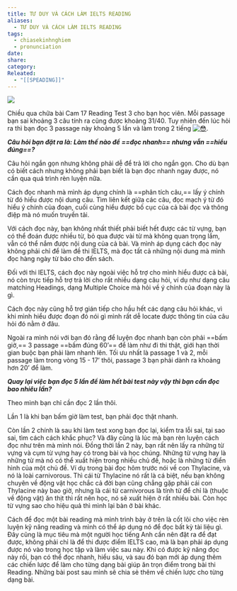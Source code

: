 ```yaml
---
title: TƯ DUY VÀ CÁCH LÀM IELTS READING
aliases:
  - TƯ DUY VÀ CÁCH LÀM IELTS READING
tags:
  - chiasekinhnghiem
  - pronunciation
date: 
share: 
category: 
Releated:
  - "[[SPEADING]]"
---
```

![](https://i.imgur.com/riDaRjm.png)

Chiều qua chữa bài Cam 17 Reading Test 3 cho bạn học viên. Mỗi passage bạn sai khoảng 3 câu tính ra cũng được khoảng 31/40. Tuy nhiên đến lúc hỏi ra thì bạn đọc 3 passage này khoảng 5 lần và làm trong 2 tiếng [![😳](https://static.xx.fbcdn.net/images/emoji.php/v9/t2e/1/16/1f633.png)](https://static.xx.fbcdn.net/images/emoji.php/v9/t2e/1/16/1f633.png).

_**Câu hỏi bạn đặt ra là: Làm thế nào để ==đọc nhanh== nhưng vẫn ==hiểu đúng==?**_

Câu hỏi ngắn gọn nhưng không phải dễ để trả lời cho ngắn gọn. Cho dù bạn có biết cách nhưng không phải bạn biết là bạn đọc nhanh ngay được, nó cần qua quá trình rèn luyện nữa.

Cách đọc nhanh mà mình áp dụng chính là ==phân tích câu,== lấy ý chính từ đó hiểu được nội dung câu. Tìm liên kết giữa các câu, đọc mạch ý từ đó hiểu ý chính của đoạn, cuối cùng hiểu được bố cục của cả bài đọc và thông điệp mà nó muốn truyền tải.

Với cách đọc này, bạn không nhất thiết phải biết hết được các từ vựng, bạn có thể đoán được nhiều từ, bỏ qua được vài từ mà không quan trọng lắm, vẫn có thể nắm được nội dung của cả bài. Và mình áp dụng cách đọc này không phải chỉ để làm đề thi IELTS, mà đọc tất cả những nội dung mà mình đọc hàng ngày từ báo cho đến sách.

Đối với thi IELTS, cách đọc này ngoài việc hỗ trợ cho mình hiểu được cả bài, nó còn trực tiếp hỗ trợ trả lời cho rất nhiều dạng câu hỏi, ví dụ như dạng câu matching Headings, dạng Multiple Choice mà hỏi về ý chính của đoạn này là gì.

Cách đọc này cũng hỗ trợ gián tiếp cho hầu hết các dạng câu hỏi khác, vì khi mình hiểu được đoạn đó nói gì mình rất dễ locate được thông tin của câu hỏi đó nằm ở đâu.

Ngoài ra mình nói với bạn đó rằng để luyện đọc nhanh bạn còn phải ==bấm giờ,== 3 passage ==bấm đúng 60’== để làm như đi thi thật, giới hạn thời gian buộc bạn phải làm nhanh lên. Tối ưu nhất là passage 1 và 2, mỗi passage làm trong vòng 15 - 17’ thôi, passage 3 bạn phải dành ra khoảng hơn 20’ để làm.

_**Quay lại việc bạn đọc 5 lần để làm hết bài test này vậy thì bạn cần đọc bao nhiêu lần?**_

Theo mình bạn chỉ cần đọc 2 lần thôi.

Lần 1 là khi bạn bấm giờ làm test, bạn phải đọc thật nhanh.

Còn lần 2 chính là sau khi làm test xong bạn đọc lại, kiểm tra lỗi sai, tại sao sai, tìm cách cách khắc phục? Và đây cũng là lúc mà bạn rèn luyện cách đọc như trên mà mình nói. Đồng thời lần 2 này, bạn rất nên lấy ra những từ vựng và cụm từ vựng hay có trong bài và học chúng. Những từ vựng hay là những từ mà nó có thể xuất hiện trong nhiều chủ đề, hoặc là những từ điển hình của một chủ đề. Ví dụ trong bài đọc hôm trước nói về con Thylacine, và nó là loài carnivorous. Thì cái từ Thylacine nó rất là cá biệt, nếu bạn không chuyên về động vật học chắc cả đời bạn cũng chẳng gặp phải cái con Thylacine này bao giờ, nhưng là cái từ carnivorous là tính từ để chỉ là (thuộc về động vật) ăn thịt thì rất nên học, nó sẽ xuất hiện ở rất nhiều bài. Còn học từ vựng sao cho hiệu quả thì mình lại bàn ở bài khác.

Cách để đọc một bài reading mà mình trình bày ở trên là cốt lõi cho việc rèn luyện kỹ năng reading và mình có thể áp dụng nó để đọc bất kỳ tài liệu gì. Đây cũng là mục tiêu mà một người học tiếng Anh cần nên đặt ra để đạt được, không phải chỉ là để thi được điểm IELTS cao, mà là bạn phải áp dụng được nó vào trong học tập và làm việc sau này. Khi có được kỹ năng đọc này rồi, bạn có thể đọc nhanh, hiểu sâu, và sau đó bạn mới áp dụng thêm các chiến lược để làm cho từng dạng bài giúp ăn trọn điểm trong bài thi Reading. Những bài post sau mình sẽ chia sẻ thêm về chiến lược cho từng dạng bài.